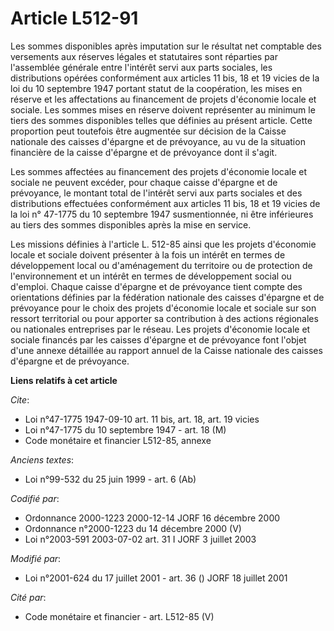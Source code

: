 # Article L512-91

Les sommes disponibles après imputation sur le résultat net comptable des versements aux réserves légales et statutaires sont
réparties par l'assemblée générale entre l'intérêt servi aux parts sociales, les distributions opérées conformément aux
articles 11 bis, 18 et 19 vicies de la loi du 10 septembre 1947 portant statut de la coopération, les mises en réserve et les
affectations au financement de projets d'économie locale et sociale. Les sommes mises en réserve doivent représenter au
minimum le tiers des sommes disponibles telles que définies au présent article. Cette proportion peut toutefois être
augmentée sur décision de la Caisse nationale des caisses d'épargne et de prévoyance, au vu de la situation financière de la
caisse d'épargne et de prévoyance dont il s'agit.

Les sommes affectées au financement des projets d'économie locale et sociale ne peuvent excéder, pour chaque caisse d'épargne
et de prévoyance, le montant total de l'intérêt servi aux parts sociales et des distributions effectuées conformément aux
articles 11 bis, 18 et 19 vicies de la loi n° 47-1775 du 10 septembre 1947 susmentionnée, ni être inférieures au tiers des
sommes disponibles après la mise en service.

Les missions définies à l'article L. 512-85 ainsi que les projets d'économie locale et sociale doivent présenter à la fois un
intérêt en termes de développement local ou d'aménagement du territoire ou de protection de l'environnement et un intérêt en
termes de développement social ou d'emploi. Chaque caisse d'épargne et de prévoyance tient compte des orientations définies
par la fédération nationale des caisses d'épargne et de prévoyance pour le choix des projets d'économie locale et sociale sur
son ressort territorial ou pour apporter sa contribution à des actions régionales ou nationales entreprises par le réseau.
Les projets d'économie locale et sociale financés par les caisses d'épargne et de prévoyance font l'objet d'une annexe
détaillée au rapport annuel de la Caisse nationale des caisses d'épargne et de prévoyance.

**Liens relatifs à cet article**

_Cite_:

  - Loi n°47-1775 1947-09-10 art. 11 bis, art. 18, art. 19 vicies
  - Loi n°47-1775 du 10 septembre 1947 - art. 18 (M)
  - Code monétaire et financier L512-85, annexe

_Anciens textes_:

  - Loi n°99-532 du 25 juin 1999 - art. 6 (Ab)

_Codifié par_:

  - Ordonnance 2000-1223 2000-12-14 JORF 16 décembre 2000
  - Ordonnance n°2000-1223 du 14 décembre 2000 (V)
  - Loi n°2003-591 2003-07-02 art. 31 I JORF 3 juillet 2003

_Modifié par_:

  - Loi n°2001-624 du 17 juillet 2001 - art. 36 () JORF 18 juillet 2001

_Cité par_:

  - Code monétaire et financier - art. L512-85 (V)
